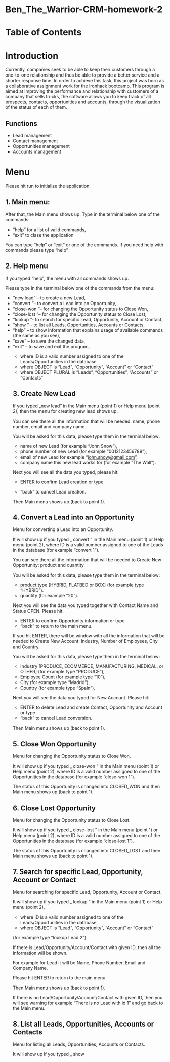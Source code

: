 # Ben_The_Warrior-CRM-homework-2

# Table of Contents

# Introduction

Currently, companies seek to be able to keep their customers through a one-to-one relationship and thus be able to provide a better service and a shorter response time. In order to achieve this task, this project was born as a collaborative assignment work for the Ironhack bootcamp. This program is aimed at improving the performance and relationship with customers of a company that sells trucks, the software allows you to keep track of all prospects, contacts, opportunities and accounts, through the visualization of the status of each of them. 

## Functions

* Lead management
* Contact management
* Opportunities management
* Accounts management

# Menu

Please hit run to initialize the application.
## 1.	Main menu:
After that, the Main menu shows up.
Type in the terminal below one of the commands:
* “help” for a list of valid commands,
* “exit” to clase the application

You can type “help” or “exit” or one of the commands. If you need help with commands please type “help”
## 2.	Help menu
If you typed “help”, the menu with all commands shows up.

Please type in the terminal below one of the commands from the menu:

* “new lead” – to create a new Lead,                                                                                             
* “convert <ID>”– to convert a Lead into an Opportunity,                                                                               
* “close-won <ID>”– for changing the Opportunity status to Close Won,                                                                                                          
* “close-lost <ID>”– for changing the Opportunity status to Close Lost, 
* “lookup <OBJECT> <ID>”- to search for specific Lead, Opportunity, Account or Contact,                                                                
* “show <OBJECT PLURAL>” - to list all Leads, Opportunities, Accounts or Contacts,                                                                      
* “help” – to show information that explains usage of available commands (the same as you see),                                                                                                     
* “save” – to save the changed data,                                                                                                                   
* “exit” – to save and exit the program,  

-	where ID is a valid number assigned to one of the Leads/Opportunities in the database
-	where OBJECT is “Lead”, “Opportunity”, “Account” or “Contact”
-	where OBJECT PLURAL is “Leads”, “Opportunities”, “Accounts” or “Contacts”


## 3. Create New Lead

If you typed „new lead” in the Main menu (point 1) or Help menu (point 2), then the menu for creating new lead shows up. 
  
You can see there all the information that will be needed: name, phone number, email and company name.

You will be asked for this data, please type them in the terminal below:
  
* name of new Lead (for example “John Snow”),
* phone number of new Lead (for example “0012123456789”),
* email of new Lead for example “john.snow@gmail.com”,
* company name this new lead works for (for example “The Wall”).
  
Next you will see all the data you typed, please hit:
  
* ENTER to confirm Lead creation or type
  
* “back” to cancel Lead creation.
  
Then Main menu shows up (back to point 1).

## 4. Convert a Lead into an Opportunity

Menu for converting a Lead into an Opportunity.
  
It will show up if you typed „ convert <ID>” in the Main menu (point 1) or Help menu (point 2), where ID is a valid number assigned to one of the Leads in the database (for example “convert 1”). 
  
You can see there all the information that will be needed to Create New Opportunity: product and quantity.
  
You will be asked for this data, please type them in the terminal below:
  
* 	product type [HYBRID, FLATBED or BOX] (for example type “HYBRID”).
* quantity (for example “20”).

Next you will see the data you typed together with Contact Name and Status OPEN. Please hit:
  
* ENTER to confirm Opportunity information or type
* “back” to return to the main menu.
  
If you hit ENTER, there will be window  with all the information that will be needed to Create New Account: Industry, Number of Employees, City and Country.
  
You will be asked for this data, please type them in the terminal below:
  
* Industry [PRODUCE, ECOMMERCE, MANUFACTURING, MEDICAL, or OTHER] (for example type “PRODUCE”),
* Employee Count (for example type “10”),
* City (for example type “Madrid”),
* Country (for example type “Spain”).
  
Next you will see the data you typed for New Account. Please hit:
  
* ENTER to delete Lead and create Contact, Opportunity and Account or type
* “back” to cancel Lead conversion.
  
Then Main menu shows up (back to point 1).

## 5. Close Won Opportunity

Menu for changing the Opportunity status to Close Won.

It will show up if you typed „ close-won <ID>” in the Main menu (point 1) or Help menu (point 2), where ID is a valid number assigned to one of the Opportunities in the database (for example “close-won 1”). 

The status of this Opportunity is changed into CLOSED_WON and then Main menu shows up (back to point 1).

## 6. Close Lost Opportunity

Menu for changing the Opportunity status to Close Lost.
  
It will show up if you typed „ close-lost <ID>” in the Main menu (point 1) or Help menu (point 2), where ID is a valid number assigned to one of the Opportunities in the database (for example “close-lost 1”). 
  
The status of this Opportunity is changed into CLOSED_LOST and then Main menu shows up (back to point 1).


## 7. Search for specific Lead, Opportunity, Account or Contact

Menu for searching for specific Lead, Opportunity, Account or Contact.
  
It will show up if you typed „ lookup <OBJECT> <ID>” in the Main menu (point 1) or Help menu (point 2), 
  
* where ID is a valid number assigned to one of the Leads/Opportunities in the database,
* where OBJECT is “Lead”, “Opportunity”, “Account” or “Contact” 
  
(for example type “lookup Lead 2”). 
  
If there is Lead/Opportunity/Account/Contact with given ID, then all the information will be shown.
  
For example for Lead it will be Name, Phone Number, Email and Company Name.
  
Please hit ENTER to return to the main menu.
  
Then Main menu shows up (back to point 1).
  
If there is no Lead/Opportunity/Account/Contact with given ID, then you will see warning for example “There is no Lead with id 1” and go back to the Main menu.

## 8. List all Leads, Opportunities, Accounts or Contacts

Menu for listing all Leads, Opportunities, Accounts or Contacts.
  
It will show up if you typed „ show <OBJECT PLURAL>” in the Main menu (point 1) or Help menu (point 2), 
  
* where OBJECT PLURAL is “Leads”, “Opportunities”, “Accounts” or “Contacts” 
  
(for example type “show Leads”). 
  
Then the list of Leads/Opportunities/Accounts/Contacts will appear with all the information.
  
For example for Leads it will be Ids, Names, Emails, Phone Numbers and Company Names.
  
Please hit ENTER to return to the main menu.
  
Then Main menu shows up (back to point 1).

## 9. Save the changed data

Menu for saving the changed data.
  
It will show up if you typed „save” in the Main menu (point 1) or Help menu (point 2).
  
Then Main menu shows up (back to point 1).


## 10. Save and exit the program

Menu for saving and exiting the program.
  
It will show up if you typed „exit” in the Main menu (point 1) or Help menu (point 2).
  
Then the menu shows with information “Do you want to save before exiting?”
  
Please hit:
  
* ENTER – to save and exit, or type                                                                                                                           
* “exit” – to exit without saving
  
and the program stops.

